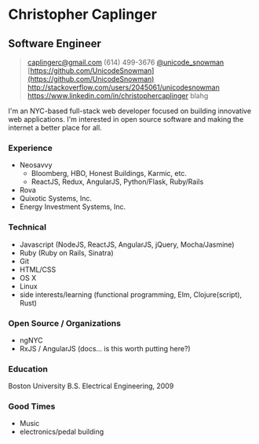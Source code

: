 # Christopher Caplinger
## Software Engineer

> [caplingerc@gmail.com](caplingerc@gmail.com)
> (614) 499-3676
> [@unicode_snowman](https://twitter.com/unicode_snowman)
> [https://github.com/UnicodeSnowman](https://github.com/UnicodeSnowman)
> http://stackoverflow.com/users/2045061/unicodesnowman
> https://www.linkedin.com/in/christophercaplinger
> blahg

I'm an NYC-based full-stack web developer focused on building innovative web applications. I'm interested in open source software and making the internet a better place for all. 

### Experience
* Neosavvy
    * Bloomberg, HBO, Honest Buildings, Karmic, etc.
    * ReactJS, Redux, AngularJS, Python/Flask, Ruby/Rails
* Rova
* Quixotic Systems, Inc.
* Energy Investment Systems, Inc.

### Technical
* Javascript (NodeJS, ReactJS, AngularJS, jQuery, Mocha/Jasmine)
* Ruby (Ruby on Rails, Sinatra)
* Git
* HTML/CSS
* OS X
* Linux
* side interests/learning (functional programming, Elm, Clojure(script), Rust)

### Open Source / Organizations
* ngNYC
* RxJS / AngularJS (docs... is this worth putting here?)

### Education
Boston University
B.S. Electrical Engineering, 2009

### Good Times
* Music
* electronics/pedal building

